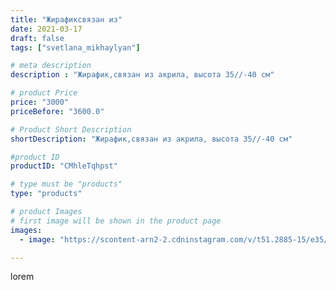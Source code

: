 ```yaml
---
title: "Жирафиксвязан из"
date: 2021-03-17
draft: false
tags: ["svetlana_mikhaylyan"]

# meta description
description : "Жирафик,связан из акрила, высота 35//-40 см"

# product Price
price: "3000"
priceBefore: "3600.0"

# Product Short Description
shortDescription: "Жирафик,связан из акрила, высота 35//-40 см"

#product ID
productID: "CMhleTqhpst"

# type must be "products"
type: "products"

# product Images
# first image will be shown in the product page
images:
  - image: "https://scontent-arn2-2.cdninstagram.com/v/t51.2885-15/e35/160677058_468308867549196_786235287236850690_n.jpg?se=7&tp=1&_nc_ht=scontent-arn2-2.cdninstagram.com&_nc_cat=100&_nc_ohc=vyDxryPs5S4AX_Xk8Hr&ccb=7-4&oh=86de725c6345aed8af291700f73fd470&oe=60824A09&_nc_sid=86f79a&ig_cache_key=MjUzMTQ2OTI3NTk3ODcwMTYxMw%3D%3D.2-ccb7-4"

---
```

lorem
